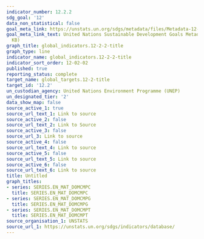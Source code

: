 ```yaml
---
indicator_number: 12.2.2
sdg_goal: '12'
data_non_statistical: false
goal_meta_link: https://unstats.un.org/sdgs/metadata/files/Metadata-12-02-02.pdf
goal_meta_link_text: United Nations Sustainable Development Goals Metadata (PDF 783
  KB)
graph_title: global_indicators.12-2-2-title
graph_type: line
indicator_name: global_indicators.12-2-2-title
indicator_sort_order: 12-02-02
published: true
reporting_status: complete
target_name: global_targets.12-2-title
target_id: '12.2'
un_custodian_agency: United Nations Environment Programme (UNEP)
un_designated_tier: '2'
data_show_map: false
source_active_1: true
source_url_text_1: Link to source
source_active_2: false
source_url_text_2: Link to Source
source_active_3: false
source_url_3: Link to source
source_active_4: false
source_url_text_4: Link to source
source_active_5: false
source_url_text_5: Link to source
source_active_6: false
source_url_text_6: Link to source
title: Untitled
graph_titles:
- series: SERIES.EN_MAT_DOMCMPC
  title: SERIES.EN_MAT_DOMCMPC
- series: SERIES.EN_MAT_DOMCMPG
  title: SERIES.EN_MAT_DOMCMPG
- series: SERIES.EN_MAT_DOMCMPT
  title: SERIES.EN_MAT_DOMCMPT
source_organisation_1: UNSTATS
source_url_1: https://unstats.un.org/sdgs/indicators/database/
---
```

